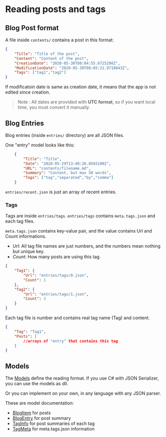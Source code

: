 # Reading posts and tags
## Blog Post format

A file inside `contents/` contains a post in this format:

```json
{
    "Title": "Title of the post",
    "Content": "Content of the post",
    "CreationDate": "2020-05-30T08:04:55.6725298Z",
    "ModificationDate": "2020-05-30T08:05:21.9718843Z",
    "Tags": ["tag1","tag2"]
}
```

If modificatoin date is same as creation date, it means that the app is not edited since creation.

> Note : All dates are provided with **UTC format**, so if you want local time, you must convert it manually.

## Blog Entries
Blog entries (inside `entries/` directory) are all JSON files.

One "entry" model looks like this:

```json
    {
        "Title": "Title",
        "Date": "2020-05-29T13:40:26.8565100Z",
        "URL": "contents/filename.md",
        "Summary": "Content, but max 50 words",
        "Tags": ["tag","separated","by","comma"]
    }
```

`entries/recent.json` is just an array of recent entries.

### Tags

Tags are inside `entries/tags`. `entries/tags` contains `meta.tags.json` and each tag files.

`meta.tags.json` contains key-value pair, and the value contains Url and Count informations.

* *Url*: All tag file names are just numbers, and the numbers mean nothing but unique key.
* *Count*: How many posts are using this tag.

```json
{
    "Tag1": {
        "Url": "entries/tags/0.json",
        "Count": 1
    },
    "Tag2": {
        "Url": "entries/tags/1.json",
        "Count": 3
    }
}
```

Each tag file is number and contains real tag name (Tag) and content.

```json
{
    "Tag": "Tag1",
    "Posts": [ 
        //arrays of "entry" that contains this tag
    ]
}
```

## Models
The [Models](../api/Pagene.Models.html) define the reading format. If you use C# with JSON Serializer, you can use the models as dll.

Or you can implement on your own, in any language with any JSON parser.

These are model documentation:

* [BlogItem](../api/Pagene.Models.BlogItem.html) for posts
* [BlogEntry](../api/Pagene.Models.BlogItem.html) for post summary
* [TagInfo](../api/Pagene.Models.TagInfo.html) for post summaries of each tag
* [TagMeta](../api/Pagene.Models.TagMeta.html) for meta.tags.json information